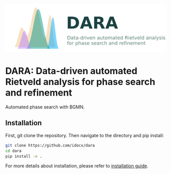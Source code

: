 ![DARA logo](docs/_static/logo-with-text.svg)

# DARA: Data-driven automated Rietveld analysis for phase search and refinement

Automated phase search with BGMN.

## Installation
First, git clone the repository. Then navigate to the directory and pip install:

```bash
git clone https://github.com/idocx/dara
cd dara
pip install -e .
```

For more details about installation, please refer to [installation guide](https://idocx.github.io/dara/install.html).